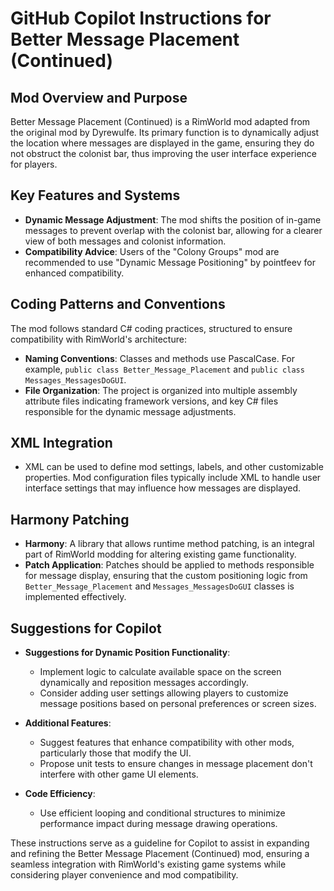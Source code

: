 # GitHub Copilot Instructions for Better Message Placement (Continued)

## Mod Overview and Purpose
Better Message Placement (Continued) is a RimWorld mod adapted from the original mod by Dyrewulfe. Its primary function is to dynamically adjust the location where messages are displayed in the game, ensuring they do not obstruct the colonist bar, thus improving the user interface experience for players.

## Key Features and Systems
- **Dynamic Message Adjustment**: The mod shifts the position of in-game messages to prevent overlap with the colonist bar, allowing for a clearer view of both messages and colonist information.
- **Compatibility Advice**: Users of the "Colony Groups" mod are recommended to use "Dynamic Message Positioning" by pointfeev for enhanced compatibility.

## Coding Patterns and Conventions
The mod follows standard C# coding practices, structured to ensure compatibility with RimWorld's architecture:
- **Naming Conventions**: Classes and methods use PascalCase. For example, `public class Better_Message_Placement` and `public class Messages_MessagesDoGUI`.
- **File Organization**: The project is organized into multiple assembly attribute files indicating framework versions, and key C# files responsible for the dynamic message adjustments.

## XML Integration
- XML can be used to define mod settings, labels, and other customizable properties. Mod configuration files typically include XML to handle user interface settings that may influence how messages are displayed.

## Harmony Patching
- **Harmony**: A library that allows runtime method patching, is an integral part of RimWorld modding for altering existing game functionality.
- **Patch Application**: Patches should be applied to methods responsible for message display, ensuring that the custom positioning logic from `Better_Message_Placement` and `Messages_MessagesDoGUI` classes is implemented effectively.

## Suggestions for Copilot
- **Suggestions for Dynamic Position Functionality**:
  - Implement logic to calculate available space on the screen dynamically and reposition messages accordingly.
  - Consider adding user settings allowing players to customize message positions based on personal preferences or screen sizes.
  
- **Additional Features**:
  - Suggest features that enhance compatibility with other mods, particularly those that modify the UI.
  - Propose unit tests to ensure changes in message placement don't interfere with other game UI elements.

- **Code Efficiency**:
  - Use efficient looping and conditional structures to minimize performance impact during message drawing operations.

These instructions serve as a guideline for Copilot to assist in expanding and refining the Better Message Placement (Continued) mod, ensuring a seamless integration with RimWorld's existing game systems while considering player convenience and mod compatibility.
